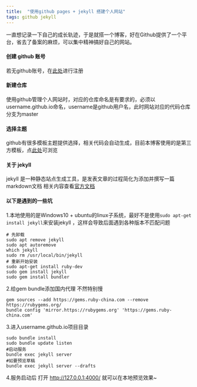 ```yaml
---
title:  "使用github pages + jekyll 搭建个人网站"
tags: github jekyll
---
```


一直想记录一下自己的成长轨迹，于是就搭一个博客，好在Github提供了一个平台，省去了备案的麻烦，可以集中精神搞好自己的网站。

<!--more-->
#### 创建 github 账号
若无github账号，在[此处](https://github.com)进行注册<br />

#### 新建仓库
使用github管理个人网站时，对应的仓库命名是有要求的，必须以username.github.io命名，username是github用户名，此时网站对应的代码仓库分支为master

#### 选择主题
github有很多模板主题提供选择，相关代码会自动生成，目前本博客使用的是第三方模板，点[此处](https://github.com/kitian616/jekyll-TeXt-theme)可浏览<br />


#### 关于 jekyll
jekyll 是一种静态站点生成工具，是发表文章的过程简化为添加并撰写一篇markdown文档
相关内容查看[官方文档](https://jekyllcn.com/docs/home/)


#### 以下是遇到的一些坑
1.本地使用的是Windows10 + ubuntu的linux子系统，最好不是使用`sudo apt-get install jekyll`来安装jekyll ，这样会导致后面遇到各种版本不匹配问题
  ```
  # 先卸载
  sudo apt remove jekyll
  sudo apt autoremove
  which jekyll
  sudo rm /usr/local/bin/jekyll
  # 重新开始安装
  sudo apt-get install ruby-dev
  sudo gem install jekyll
  sudo gem install bundler
  ```
2.给gem bundle添加国内代理 不然特别慢
  ```
  gem sources --add https://gems.ruby-china.com --remove https://rubygems.org/
  bundle config 'mirror.https://rubygems.org' 'https://gems.ruby-china.com'
  ```
3.进入username.github.io项目目录
  ```
  sudo bundle install
  sudo bundle update listen
  #启动服务
  bundle exec jekyll server
  #如要预览草稿
  bundle exec jekyll server --drafts
  ```
4.服务启动后 打开 http://127.0.0.1:4000/ 就可以在本地预览效果~